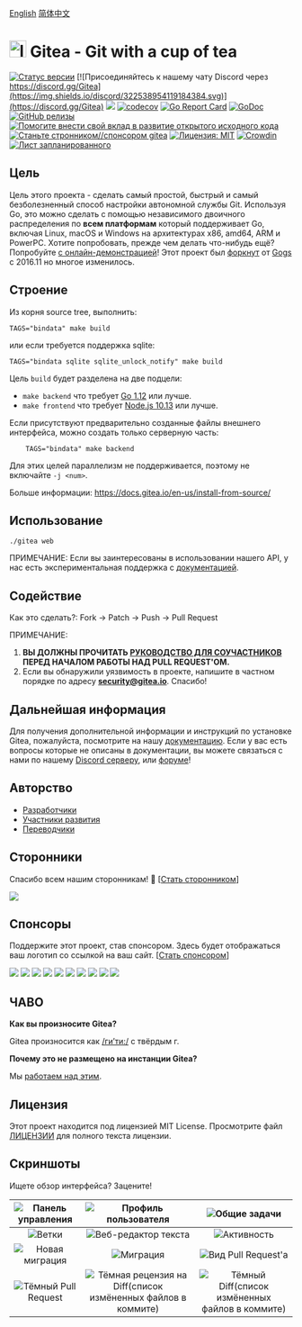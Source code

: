 [English](README.md)
[简体中文](README_ZH.md)

<h1> <img src="https://raw.githubusercontent.com/go-gitea/gitea/master/public/img/gitea-192.png" alt="logo" width="30" height="30"> Gitea - Git with a cup of tea</h1>

[![Статус версии](https://drone.gitea.io/api/badges/go-gitea/gitea/status.svg?ref=refs/heads/master)](https://drone.gitea.io/go-gitea/gitea)
[![Присоединяйтесь к нашему чату Discord через https://discord.gg/Gitea](https://img.shields.io/discord/322538954119184384.svg)](https://discord.gg/Gitea)
[![](https://images.microbadger.com/badges/image/gitea/gitea.svg)](https://microbadger.com/images/gitea/gitea "Получите свой собственный значок microbadger.com")
[![codecov](https://codecov.io/gh/go-gitea/gitea/branch/master/graph/badge.svg)](https://codecov.io/gh/go-gitea/gitea)
[![Go Report Card](https://goreportcard.com/badge/code.gitea.io/gitea)](https://goreportcard.com/report/code.gitea.io/gitea)
[![GoDoc](https://godoc.org/code.gitea.io/gitea?status.svg)](https://godoc.org/code.gitea.io/gitea)
[![GitHub релизы](https://img.shields.io/github/release/go-gitea/gitea.svg)](https://github.com/go-gitea/gitea/releases/latest)
[![Помогите внести свой вклад в развитие открытого исходного кода](https://www.codetriage.com/go-gitea/gitea/badges/users.svg)](https://www.codetriage.com/go-gitea/gitea)
[![Станьте стронником//спонсором gitea](https://opencollective.com/gitea/tiers/backers/badge.svg?label=backers&color=brightgreen)](https://opencollective.com/gitea)
[![Лицензия: MIT](https://img.shields.io/badge/License-MIT-blue.svg)](https://opensource.org/licenses/MIT)
[![Crowdin](https://badges.crowdin.net/gitea/localized.svg)](https://crowdin.com/project/gitea)
[![Лист запланированного](https://badgen.net/https/api.tickgit.com/badgen/github.com/go-gitea/gitea)](https://www.tickgit.com/browse?repo=github.com/go-gitea/gitea)

## Цель

Цель этого проекта - сделать самый простой, быстрый и самый
безболезненный способ настройки автономной службы Git.
Используя Go, это можно сделать с помощью независимого двоичного распределения по
**всем платформам** который поддерживает Go, включая Linux, macOS и Windows
на архитектурах x86, amd64, ARM и PowerPC.
Хотите попробовать, прежде чем делать что-нибудь ещё?
Попробуйте [с онлайн-демонстрацией](https://try.gitea.io/)!
Этот проект был
[форкнут](https://blog.gitea.io/2016/12/welcome-to-gitea/) от
[Gogs](https://gogs.io) с 2016.11 но многое изменилось.

## Строение

Из корня source tree, выполнить:

    TAGS="bindata" make build

или если требуется поддержка sqlite:

    TAGS="bindata sqlite sqlite_unlock_notify" make build

Цель `build` будет разделена на две подцели:

- `make backend` что требует [Go 1.12](https://golang.org/dl/) или лучше.
- `make frontend` что требует [Node.js 10.13](https://nodejs.org/en/download/) или лучше.

Если присутствуют предварительно созданные файлы внешнего интерфейса, можно создать только серверную часть:

		TAGS="bindata" make backend

Для этих целей параллелизм не поддерживается, поэтому не включайте `-j <num>`.

Больше информации: https://docs.gitea.io/en-us/install-from-source/

## Использование

    ./gitea web

ПРИМЕЧАНИЕ: Если вы заинтересованы в использовании нашего API, у нас есть экспериментальная
поддержка с [документацией](https://try.gitea.io/api/swagger).

## Содействие

Как это сделать?: Fork -> Patch -> Push -> Pull Request

ПРИМЕЧАНИЕ:

1. **ВЫ ДОЛЖНЫ ПРОЧИТАТЬ [РУКОВОДСТВО ДЛЯ СОУЧАСТНИКОВ](CONTRIBUTING.md) ПЕРЕД НАЧАЛОМ РАБОТЫ НАД PULL REQUEST'ОМ.**
2. Если вы обнаружили уязвимость в проекте, напишите в частном порядке по адресу **security@gitea.io**. Спасибо!

## Дальнейшая информация

Для получения дополнительной информации и инструкций по установке Gitea, пожалуйста, посмотрите
на нашу [документацию](https://docs.gitea.io/en-us/). Если у вас есть вопросы
которые не описаны в документации, вы можете связаться с нами по
нашему [Discord серверу](https://discord.gg/Gitea),
или [форуме](https://discourse.gitea.io/)!

## Авторство

* [Разработчики](https://github.com/orgs/go-gitea/people)
* [Участники развития](https://github.com/go-gitea/gitea/graphs/contributors)
* [Переводчики](options/locale/TRANSLATORS)

## Сторонники

Спасибо всем нашим сторонникам! 🙏 [[Стать сторонником](https://opencollective.com/gitea#backer)]

<a href="https://opencollective.com/gitea#backers" target="_blank"><img src="https://opencollective.com/gitea/backers.svg?width=890"></a>

## Спонсоры

Поддержите этот проект, став спонсором. Здесь будет отображаться ваш логотип со ссылкой на ваш сайт. [[Стать спонсором](https://opencollective.com/gitea#sponsor)]

<a href="https://opencollective.com/gitea/sponsor/0/website" target="_blank"><img src="https://opencollective.com/gitea/sponsor/0/avatar.svg"></a>
<a href="https://opencollective.com/gitea/sponsor/1/website" target="_blank"><img src="https://opencollective.com/gitea/sponsor/1/avatar.svg"></a>
<a href="https://opencollective.com/gitea/sponsor/2/website" target="_blank"><img src="https://opencollective.com/gitea/sponsor/2/avatar.svg"></a>
<a href="https://opencollective.com/gitea/sponsor/3/website" target="_blank"><img src="https://opencollective.com/gitea/sponsor/3/avatar.svg"></a>
<a href="https://opencollective.com/gitea/sponsor/4/website" target="_blank"><img src="https://opencollective.com/gitea/sponsor/4/avatar.svg"></a>
<a href="https://opencollective.com/gitea/sponsor/5/website" target="_blank"><img src="https://opencollective.com/gitea/sponsor/5/avatar.svg"></a>
<a href="https://opencollective.com/gitea/sponsor/6/website" target="_blank"><img src="https://opencollective.com/gitea/sponsor/6/avatar.svg"></a>
<a href="https://opencollective.com/gitea/sponsor/7/website" target="_blank"><img src="https://opencollective.com/gitea/sponsor/7/avatar.svg"></a>
<a href="https://opencollective.com/gitea/sponsor/8/website" target="_blank"><img src="https://opencollective.com/gitea/sponsor/8/avatar.svg"></a>
<a href="https://opencollective.com/gitea/sponsor/9/website" target="_blank"><img src="https://opencollective.com/gitea/sponsor/9/avatar.svg"></a>

## ЧАВО

**Как вы произносите Gitea?**

Gitea произносится как [/ги’ти:/](https://youtu.be/EM71-2uDAoY) с твёрдым г.

**Почему это не размещено на инстанции Gitea?**

Мы [работаем над этим](https://github.com/go-gitea/gitea/issues/1029).

## Лицензия

Этот проект находится под лицензией MIT License.
Просмотрите файл [ЛИЦЕНЗИИ](https://github.com/go-gitea/gitea/blob/master/LICENSE)
для полного текста лицензии.

## Скриншоты
Ищете обзор интерфейса? Зацените!

|![Панель управления](https://dl.gitea.io/screenshots/home_timeline.png)|![Профиль пользователя](https://dl.gitea.io/screenshots/user_profile.png)|![Общие задачи](https://dl.gitea.io/screenshots/global_issues.png)|
|:---:|:---:|:---:|
|![Ветки](https://dl.gitea.io/screenshots/branches.png)|![Веб-редактор текста](https://dl.gitea.io/screenshots/web_editor.png)|![Активность](https://dl.gitea.io/screenshots/activity.png)|
|![Новая миграция](https://dl.gitea.io/screenshots/migration.png)|![Миграция](https://dl.gitea.io/screenshots/migration.gif)|![Вид Pull Request'а](https://image.ibb.co/e02dSb/6.png)
![Тёмный Pull Request](https://dl.gitea.io/screenshots/pull_requests_dark.png)|![Тёмная рецензия на Diff(список измёненных файлов в коммите)](https://dl.gitea.io/screenshots/review_dark.png)|![Тёмный Diff(список измёненных файлов в коммите)](https://dl.gitea.io/screenshots/diff_dark.png)|
